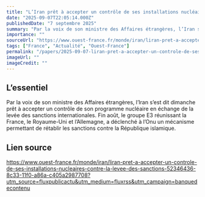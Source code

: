 ```yaml
---
title: "L’Iran prêt à accepter un contrôle de ses installations nucléaires contre la levée des sanctions"
date: "2025-09-07T22:05:14.000Z"
publishedDate: "7 septembre 2025"
summary: "Par la voix de son ministre des Affaires étrangères, l’Iran s’est dit dimanche prêt à accepter un contrôle de son programme nucléaire en échange de la levée des sanctions internationales. Fin août, le groupe E3 réunissant la France, le Royaume-Uni et l’Allemagne, a déclenché à l’Onu un mécanisme permettant de rétablir les sanctions contre la République islamique."
importance: ""
sourceUrl: "https://www.ouest-france.fr/monde/iran/liran-pret-a-accepter-un-controle-de-ses-installations-nucleaires-contre-la-levee-des-sanctions-52346436-8c33-11f0-a86a-c405a2987708?utm_source=fluxpublicactu&utm_medium=fluxrss&utm_campaign=banquedecontenu"
tags: ["France", "Actualité", "Ouest-France"]
permalink: "/papers/2025-09-07-liran-pret-a-accepter-un-controle-de-ses-installations-nucleaires-contre-la-levee-des-sanctions"
imageUrl: ""
imageCredit: ""
---
```


## L’essentiel

Par la voix de son ministre des Affaires étrangères, l’Iran s’est dit dimanche prêt à accepter un contrôle de son programme nucléaire en échange de la levée des sanctions internationales. Fin août, le groupe E3 réunissant la France, le Royaume-Uni et l’Allemagne, a déclenché à l’Onu un mécanisme permettant de rétablir les sanctions contre la République islamique.

## Lien source

https://www.ouest-france.fr/monde/iran/liran-pret-a-accepter-un-controle-de-ses-installations-nucleaires-contre-la-levee-des-sanctions-52346436-8c33-11f0-a86a-c405a2987708?utm_source=fluxpublicactu&utm_medium=fluxrss&utm_campaign=banquedecontenu
